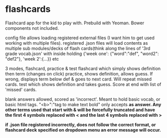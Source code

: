 # flashcards
Flashcard app for the kid to play with.  Prebuild with Yeoman.  Bower components not included.

config file allows loading registered external files (I want him to get used working with multiple files).
registered .json files will load contents as multiple sub modules/decks of flash cards(think along the lines of '3rd grade vocab.json' with inside holding {'week one': {"word":"def", "word2": "def2"}, 'week 2':{...}} etc

3 modes, flashcard, practice & test
flashcard which simply shows definition then term (changes on click)
practice, shows definition, allows guess.  If wrong, displays term below def & goes to next card.  Will repeat missed cards.
test which shows definition and takes guess.  Score at end with list of 'missed' cards.

blank answers allowed, scored as 'incorrect'.  Meant to hold basic vocab, or basic html tags. "&lt;b&gt;":"tag to make text bold" only accepts <b> as answer.  Any other terms used that start with & will be forcefully truncated and have the first 4 symbols replaced with < and the last 4 symbols replaced with >

if .json file registered incorrectly, does not follow the correct format, or flashcard deck specified on dropdown menu an error message will occur.
